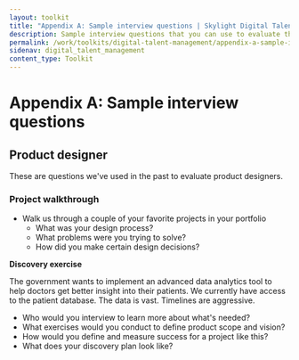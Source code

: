 ```yaml
---
layout: toolkit
title: "Appendix A: Sample interview questions | Skylight Digital Talent Management Handbook"
description: Sample interview questions that you can use to evaluate the qualifications of different roles within a digital team.
permalink: /work/toolkits/digital-talent-management/appendix-a-sample-interview-questions/
sidenav: digital_talent_management
content_type: Toolkit
---
```


# Appendix A: Sample interview questions

## Product designer

These are questions we've used in the past to evaluate product designers.

### Project walkthrough

- Walk us through a couple of your favorite projects in your portfolio
    - What was your design process?
    - What problems were you trying to solve?
    - How did you make certain design decisions?

**Discovery exercise**

The government wants to implement an advanced data analytics tool to help doctors get better insight into their patients. We currently have access to the patient database. The data is vast. Timelines are aggressive.

- Who would you interview to learn more about what's needed?
- What exercises would you conduct to define product scope and vision?
- How would you define and measure success for a project like this?
- What does your discovery plan look like?
